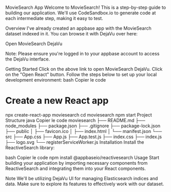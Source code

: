 MovieSearch App
Welcome to MovieSearch! This is a step-by-step guide to building our application. We'll use CodeSandbox.io to generate code at each intermediate step, making it easy to test.

Overview
I've already created an appbase app with the MovieSearch dataset indexed in it. You can browse it with DejaVu over here:

Open MovieSearch DejaVu

Note: Please ensure you're logged in to your appbase account to access the DejaVu interface.

Getting Started
Click on the above link to open MovieSearch DejaVu.
Click on the "Open React" button.
Follow the steps below to set up your local development environment:
bash
Copier le code
# Create a new React app
npx create-react-app moviesearch
cd moviesearch
npm start
Project Structure
java
Copier le code
moviesearch
├── README.md
├── node_modules
├── package.json
├── .gitignore
├── package-lock.json
├── public
│   ├── favicon.ico
│   ├── index.html
│   └── manifest.json
└── src
    ├── App.css
    ├── App.js
    ├── App.test.js
    ├── index.css
    ├── index.js
    ├── logo.svg
    └── registerServiceWorker.js
Installation
Install the ReactiveSearch library:

bash
Copier le code
npm install @appbaseio/reactivesearch
Usage
Start building your application by importing necessary components from ReactiveSearch and integrating them into your React components.

Note
We'll be utilizing DejaVu UI for managing Elasticsearch indices and data. Make sure to explore its features to effectively work with our dataset.
